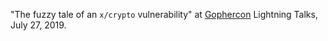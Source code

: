 "The fuzzy tale of an `x/crypto` vulnerability" at [Gophercon](https://www.gophercon.com/) Lightning Talks, July 27, 2019.
